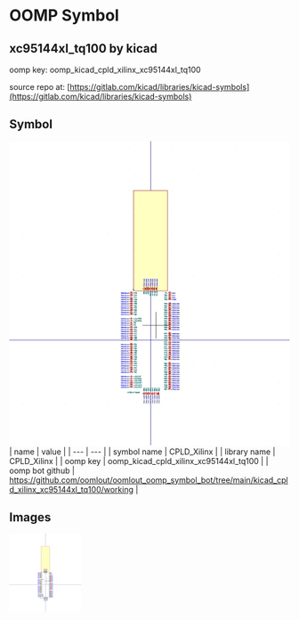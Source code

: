 # OOMP Symbol  
## xc95144xl_tq100  by kicad  
  
oomp key: oomp_kicad_cpld_xilinx_xc95144xl_tq100  
  
source repo at: [https://gitlab.com/kicad/libraries/kicad-symbols](https://gitlab.com/kicad/libraries/kicad-symbols)  
## Symbol  
  
[![working.png](working_600.png)](working.png)  
| name | value | 
| --- | --- | 
| symbol name | CPLD_Xilinx | 
| library name | CPLD_Xilinx | 
| oomp key | oomp_kicad_cpld_xilinx_xc95144xl_tq100 | 
| oomp bot github | https://github.com/oomlout/oomlout_oomp_symbol_bot/tree/main/kicad_cpld_xilinx_xc95144xl_tq100/working | 
## Images  
  
[![working.png](working_140.png)](working.png)  
